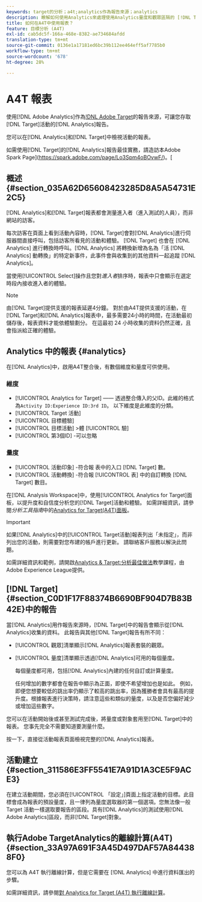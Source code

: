 ```yaml
---
keywords: target的分析；a4t;analytics作為報告來源；analytics
description: 瞭解如何使用Analytics來處理使用Analytics量度和觀眾區隔的 [!DNL Target] (A4T). A4T provides access to Analytics reports for [!DNL Target] 活動。
title: 如何在A4T中使用報表？
feature: 目標分析 (A4T)
exl-id: cab5dc5f-166a-468e-8382-ae734684afdd
translation-type: tm+mt
source-git-commit: 0136e1a17181ed6bc39b112ee464eff5af7785b0
workflow-type: tm+mt
source-wordcount: '678'
ht-degree: 28%

---
```


# A4T 報表

使用[!DNL Adobe Analytics]作為[!DNL Adobe Target](A4T)的報告來源，可讓您存取[!DNL Target]活動的[!DNL Analytics]報告。

您可以在[!DNL Analytics]和[!DNL Target]中檢視活動的報表。

如需使用[!DNL Target]的[!DNL Analytics]報告最佳實務，請造訪本Adobe Spark Page](https://spark.adobe.com/page/Lo3Spm4oBOvwF/)。[

## 概述 {#section_035A62D65608423285D8A5A54731E2C5}

[!DNL Analytics]和[!DNL Target]報表都會測量進入者（進入測試的人員），而非網站的訪客。

每次訪客在頁面上看到活動內容時，[!DNL Target]會對[!DNL Analytics]進行伺服器間直接呼叫，包括訪客所看見的活動和體驗。 [!DNL Target] 也會在 [!DNL Analytics] 進行轉換時呼叫。[!DNL Analytics] 將轉換新增為名為「活 [!DNL Analytics] 動轉換」的特定新事件，此事件會與收集到的其他資料一起追蹤 [!DNL Analytics]。

當使用[!UICONTROL Select]操作且您對&#x200B;*進入者*&#x200B;排序時，報表中只會顯示在選定時段內接收進入者的體驗。

>[!NOTE]
>
>由[!DNL Target]提供支援的報表延遲4分鐘。 對於由A4T提供支援的活動，在[!DNL Target]和[!DNL Analytics]報表中，最多需要24小時的時間，在活動最初儲存後，報表資料才能依體驗劃分。 在這最初 24 小時收集的資料仍然正確，且會指派給正確的體驗。

## Analytics 中的報表  {#analytics}

在[!DNL Analytics]中，啟用A4T整合後，有數個維度和量度可供使用。

### 維度

* [!UICONTROL Analytics for Target]  —— 透過整合傳入的父ID。此維的格式為`Activity ID:Experience ID:3rd ID`。 以下維度是此維度的分類。
* [!UICONTROL Target 活動]
* [!UICONTROL 目標體驗]
* [!UICONTROL 目標活動] >體 [!UICONTROL 驗]
* [!UICONTROL 第3個ID] -可以忽略

### 量度

* [!UICONTROL 活動印象] -符合報  表中的入口 [!DNL Target] 數。
* [!UICONTROL 活動轉換] -符合報 [!UICONTROL 表] 中的自訂轉換 [!DNL Target] 數目。

在[!DNL Analysis Workspace]中，使用[!UICONTROL  Analytics for Target]面板，以提升度和自信度分析您的[!DNL Target]活動和體驗。 如需詳細資訊，請參閱&#x200B;*分析工具指南*&#x200B;中的[Analytics for Target(A4T)面板](https://experienceleague.adobe.com/docs/analytics/analyze/analysis-workspace/panels/a4t-panel.html)。

>[!IMPORTANT]
>
>如果[!DNL Analytics]中的[!UICONTROL Target活動]報表列出「未指定」，而非列出您的活動，則需要對您布建的帳戶進行更新。 請聯絡客戶服務以解決此問題。

如需詳細資訊和範例，請開啟[Analytics &amp; Target:分析最佳做法](https://spark.adobe.com/page/Lo3Spm4oBOvwF/)教學課程，由Adobe Experience League提供。

## [!DNL Target] {#section_C0D1F17F88374B6690BF904D7B83B42E}中的報告

當[!DNL Analytics]用作報告來源時，[!DNL Target]中的報告會顯示從[!DNL Analytics]收集的資料。 此報告與其他[!DNL Target]報告有所不同：

* [!UICONTROL 觀眾]清單顯示[!DNL Analytics]報表套裝的觀眾。
* [!UICONTROL 量度]清單顯示透過[!DNL Analytics]可用的每個量度。

   每個量度都可用，包括[!DNL Analytics]內建的任何自訂或計算量度。

   任何增加的數字都會在報告中顯示為正面，即使不希望增加也是如此。 例如，即便您想要較低的跳出率仍顯示了較高的跳出率，因為獲勝者會具有最高的提升度。根據報表進行決策時，請注意這些和類似的量度，以及是否您偏好減少或增加這些數字。

您可以在活動開始後或甚至測試完成後，將量度或對象套用至[!DNL Target]中的報表。 您事先完全不需要知道要測量什麼。

按一下，直接從活動報表頁面檢視完整的[!DNL Analytics]報表。

## 活動建立 {#section_311586E3FF5541E7A91D1A3CE5F9ACE3}

在建立活動期間，您必須在[!UICONTROL 「設定」]頁面上指定活動的目標。此目標會成為報表的預設量度，且一律列為量度選取器的第一個選項。您無法像一般 Target 活動一樣選取要報告的區段。具有[!DNL Analytics]的測試使用[!DNL Adobe Analytics]區段，而非[!DNL Target]對象。

## 執行Adobe TargetAnalytics的離線計算(A4T){#section_33A97A691F3A45D497DAF57A844388F0}

您可以為 A4T 執行離線計算，但是它需要在 [!DNL Analytics] 中進行資料匯出的步驟。

如需詳細資訊，請參閱[對 Analytics for Target (A4T) 執行離線計算](/help/c-reports/conversion-rate.md#concept_0D0002A1EBDF420E9C50E2A46F36629B)。
